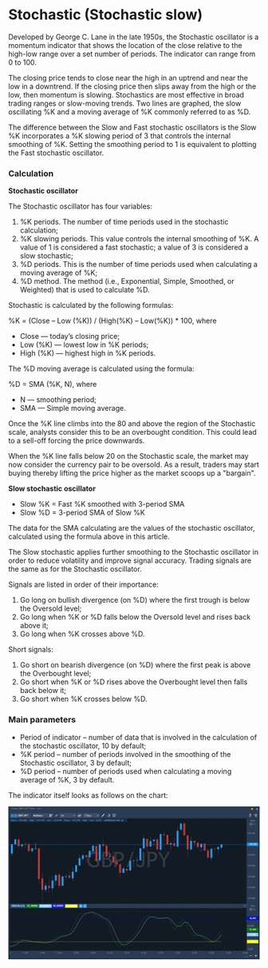 # Stochastic \(Stochastic slow\)

Developed by George C. Lane in the late 1950s, the Stochastic oscillator is a momentum indicator that shows the location of the close relative to the high-low range over a set number of periods. The indicator can range from 0 to 100.

The closing price tends to close near the high in an uptrend and near the low in a downtrend. If the closing price then slips away from the high or the low, then momentum is slowing. Stochastics are most effective in broad trading ranges or slow-moving trends. Two lines are graphed, the slow oscillating %K and a moving average of %K commonly referred to as %D.

The difference between the Slow and Fast stochastic oscillators is the Slow %K incorporates a %K slowing period of 3 that controls the internal smoothing of %K. Setting the smoothing period to 1 is equivalent to plotting the Fast stochastic oscillator.

### Calculation <a id="calculation"></a>

**Stochastic oscillator**

The Stochastic oscillator has four variables:

1. %K periods. The number of time periods used in the stochastic calculation;
2. %K slowing periods. This value controls the internal smoothing of %K. A value of 1 is considered a fast stochastic; a value of 3 is considered a slow stochastic;
3. %D periods. This is the number of time periods used when calculating a moving average of %K;
4. %D method. The method \(i.e., Exponential, Simple, Smoothed, or Weighted\) that is used to calculate %D.

Stochastic is calculated by the following formulas:

%K = \(Close – Low \(%K\)\) / \(High\(%K\) – Low\(%K\)\) \* 100, where

* Close — today’s closing price;
* Low \(%K\) — lowest low in %K periods;
* High \(%K\) — highest high in %K periods.

The %D moving average is calculated using the formula:

%D = SMA \(%K, N\), where

* N — smoothing period;
* SMA — Simple moving average.

Once the %K line climbs into the 80 and above the region of the Stochastic scale, analysts consider this to be an overbought condition. This could lead to a sell-off forcing the price downwards.

When the %K line falls below 20 on the Stochastic scale, the market may now consider the currency pair to be oversold. As a result, traders may start buying thereby lifting the price higher as the market scoops up a "bargain".

**Slow stochastic oscillator**

* Slow %K = Fast %K smoothed with 3-period SMA
* Slow %D = 3-period SMA of Slow %K

The data for the SMA calculating are the values of the stochastic oscillator, calculated using the formula above in this article.

The Slow stochastic applies further smoothing to the Stochastic oscillator in order to reduce volatility and improve signal accuracy. Trading signals are the same as for the Stochastic oscillator.

Signals are listed in order of their importance:

1. Go long on bullish divergence \(on %D\) where the first trough is below the Oversold level;
2. Go long when %K or %D falls below the Oversold level and rises back above it;
3. Go long when %K crosses above %D.

Short signals:

1. Go short on bearish divergence \(on %D\) where the first peak is above the Overbought level;
2. Go short when %K or %D rises above the Overbought level then falls back below it;
3. Go short when %K crosses below %D.

### Main parameters <a id="main-parameters"></a>

* Period of indicator – number of data that is involved in the calculation of the stochastic oscillator, 10 by default;
* %K period – number of periods involved in the smoothing of the Stochastic oscillator, 3 by default;
* %D period – number of periods used when calculating a moving average of %K, 3 by default.

The indicator itself looks as follows on the chart:

![](../../../.gitbook/assets/stochastic.jpg)

